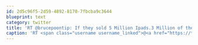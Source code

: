 ```yaml
---
id: 2d5c96f5-2d59-4892-8170-7fbcba9c3644
blueprint: text
category: twitter
title: 'RT @brucepoontip: If they sold 5 Million Ipads.3 Million of them were used in contests! Companies trading off an innovative product to c ...'
caption: 'RT <span class="username username_linked">@<a href="https://twitter.com/brucepoontip" title="Bruce Poon Tip">brucepoontip</a></span>: If they sold 5 Million Ipads.3 Million of them were used in contests! Companies trading off an innovative product to c ...'
---
```

